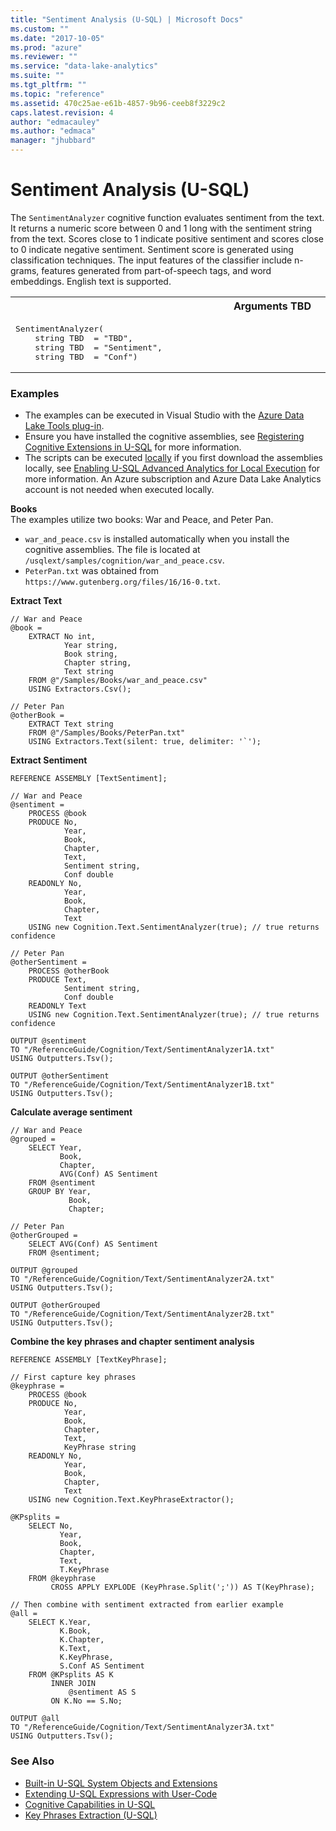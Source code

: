 ```yaml
---
title: "Sentiment Analysis (U-SQL) | Microsoft Docs"
ms.custom: ""
ms.date: "2017-10-05"
ms.prod: "azure"
ms.reviewer: ""
ms.service: "data-lake-analytics"
ms.suite: ""
ms.tgt_pltfrm: ""
ms.topic: "reference"
ms.assetid: 470c25ae-e61b-4857-9b96-ceeb8f3229c2
caps.latest.revision: 4
author: "edmacauley"
ms.author: "edmaca"
manager: "jhubbard"
---
```

# Sentiment Analysis (U-SQL)
The `SentimentAnalyzer` cognitive function evaluates sentiment from the text. It returns a numeric score between 0 and 1 long with the sentiment string from the text. Scores close to 1 indicate positive sentiment and scores close to 0 indicate negative sentiment. Sentiment score is generated using classification techniques. The input features of the classifier include n-grams, features generated from part-of-speech tags, and word embeddings. English text is supported.

<table><th>Arguments TBD</th><tr><td><pre>
SentimentAnalyzer(                                                                                       
    string TBD  = "TBD", 
    string TBD  = "Sentiment",
    string TBD  = "Conf") 
</pre></td></tr></table>

### Examples
- The examples can be executed in Visual Studio with the [Azure Data Lake Tools plug-in](https://www.microsoft.com/download/details.aspx?id=49504).  
- Ensure you have installed the cognitive assemblies, see [Registering Cognitive Extensions in U-SQL](cognitive-capabilities-in-u-sql.md#registeringExtensions) for more information.
- The scripts can be executed [locally](https://docs.microsoft.com/azure/data-lake-analytics/data-lake-analytics-data-lake-tools-get-started#run-u-sql-locally) if you first download the assemblies locally, see [Enabling U-SQL Advanced Analytics for Local Execution](https://blogs.msdn.microsoft.com/azuredatalake/2017/02/20/enabling-u-sql-advanced-analytics-for-local-execution/) for more information.
An Azure subscription and Azure Data Lake Analytics account is not needed when executed locally.

**Books**  
The examples utilize two books: War and Peace, and Peter Pan.    
* `war_and_peace.csv` is installed automatically when you install the cognitive assemblies.  The file is located at `/usqlext/samples/cognition/war_and_peace.csv`.  
* `PeterPan.txt` was obtained from `https://www.gutenberg.org/files/16/16-0.txt`.


**Extract Text** 
```
// War and Peace
@book =
    EXTRACT No int,
            Year string,
            Book string,
            Chapter string,
            Text string
    FROM @"/Samples/Books/war_and_peace.csv"
    USING Extractors.Csv();

// Peter Pan
@otherBook =
    EXTRACT Text string
    FROM @"/Samples/Books/PeterPan.txt"
    USING Extractors.Text(silent: true, delimiter: '`');
```

**Extract Sentiment**
```
REFERENCE ASSEMBLY [TextSentiment];

// War and Peace
@sentiment =
    PROCESS @book
    PRODUCE No,
            Year,
            Book,
            Chapter,
            Text,
            Sentiment string,
            Conf double
    READONLY No,
            Year,
            Book,
            Chapter,
            Text
    USING new Cognition.Text.SentimentAnalyzer(true); // true returns confidence

// Peter Pan
@otherSentiment =
    PROCESS @otherBook
    PRODUCE Text,
            Sentiment string,
            Conf double
    READONLY Text
    USING new Cognition.Text.SentimentAnalyzer(true); // true returns confidence

OUTPUT @sentiment
TO "/ReferenceGuide/Cognition/Text/SentimentAnalyzer1A.txt"
USING Outputters.Tsv();

OUTPUT @otherSentiment
TO "/ReferenceGuide/Cognition/Text/SentimentAnalyzer1B.txt"
USING Outputters.Tsv();
```

**Calculate average sentiment**
```
// War and Peace
@grouped =
    SELECT Year,
           Book,
           Chapter,
           AVG(Conf) AS Sentiment
    FROM @sentiment
    GROUP BY Year,
             Book,
             Chapter;

// Peter Pan
@otherGrouped =
    SELECT AVG(Conf) AS Sentiment
    FROM @sentiment;

OUTPUT @grouped
TO "/ReferenceGuide/Cognition/Text/SentimentAnalyzer2A.txt"
USING Outputters.Tsv();

OUTPUT @otherGrouped
TO "/ReferenceGuide/Cognition/Text/SentimentAnalyzer2B.txt"
USING Outputters.Tsv();
```

**Combine the key phrases and chapter sentiment analysis**
```
REFERENCE ASSEMBLY [TextKeyPhrase];

// First capture key phrases
@keyphrase =
    PROCESS @book
    PRODUCE No,
            Year,
            Book,
            Chapter,
            Text,
            KeyPhrase string
    READONLY No,
            Year,
            Book,
            Chapter,
            Text
    USING new Cognition.Text.KeyPhraseExtractor();

@KPsplits =
    SELECT No,
           Year,
           Book,
           Chapter,
           Text,
           T.KeyPhrase
    FROM @keyphrase
         CROSS APPLY EXPLODE (KeyPhrase.Split(';')) AS T(KeyPhrase);

// Then combine with sentiment extracted from earlier example
@all =
    SELECT K.Year,
           K.Book,
           K.Chapter,
           K.Text,
           K.KeyPhrase,
           S.Conf AS Sentiment
    FROM @KPsplits AS K
         INNER JOIN
             @sentiment AS S
         ON K.No == S.No;

OUTPUT @all
TO "/ReferenceGuide/Cognition/Text/SentimentAnalyzer3A.txt"
USING Outputters.Tsv();
```



### See Also
* [Built-in U-SQL System Objects and Extensions](built-in-u-sql-system-objects-and-extensions.md)
* [Extending U-SQL Expressions with User-Code](extending-u-sql-expressions-with-user-code.md)
* [Cognitive Capabilities in U-SQL](cognitive-capabilities-in-u-sql.md)
* [Key Phrases Extraction (U-SQL)](key-phrases-extraction-u-sql.md)

